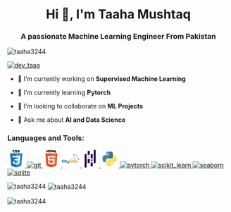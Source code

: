 <h1 align="center">Hi 👋, I'm Taaha Mushtaq</h1>
<h3 align="center">A passionate Machine Learning Engineer From Pakistan</h3>

<p align="left"> <img src="https://komarev.com/ghpvc/?username=taaha3244&label=Profile%20views&color=0e75b6&style=flat" alt="taaha3244" /> </p>

<p align="left"> <a href="https://twitter.com/dev_taaa" target="blank"><img src="https://img.shields.io/twitter/follow/dev_taaa?logo=twitter&style=for-the-badge" alt="dev_taaa" /></a> </p>

- 🔭 I’m currently working on **Supervised Machine Learning**

- 🌱 I’m currently learning **Pytorch**

- 👯 I’m looking to collaborate on **ML Projects**

- 💬 Ask me about **AI and Data Science**




<h3 align="left">Languages and Tools:</h3>
<p align="left"> <a href="https://www.w3schools.com/css/" target="_blank" rel="noreferrer"> <img src="https://raw.githubusercontent.com/devicons/devicon/master/icons/css3/css3-original-wordmark.svg" alt="css3" width="40" height="40"/> </a> <a href="https://git-scm.com/" target="_blank" rel="noreferrer"> <img src="https://www.vectorlogo.zone/logos/git-scm/git-scm-icon.svg" alt="git" width="40" height="40"/> </a> <a href="https://www.w3.org/html/" target="_blank" rel="noreferrer"> <img src="https://raw.githubusercontent.com/devicons/devicon/master/icons/html5/html5-original-wordmark.svg" alt="html5" width="40" height="40"/> </a> <a href="https://www.mysql.com/" target="_blank" rel="noreferrer"> <img src="https://raw.githubusercontent.com/devicons/devicon/master/icons/mysql/mysql-original-wordmark.svg" alt="mysql" width="40" height="40"/> </a> <a href="https://pandas.pydata.org/" target="_blank" rel="noreferrer"> <img src="https://raw.githubusercontent.com/devicons/devicon/2ae2a900d2f041da66e950e4d48052658d850630/icons/pandas/pandas-original.svg" alt="pandas" width="40" height="40"/> </a> <a href="https://www.python.org" target="_blank" rel="noreferrer"> <img src="https://raw.githubusercontent.com/devicons/devicon/master/icons/python/python-original.svg" alt="python" width="40" height="40"/> </a> <a href="https://pytorch.org/" target="_blank" rel="noreferrer"> <img src="https://www.vectorlogo.zone/logos/pytorch/pytorch-icon.svg" alt="pytorch" width="40" height="40"/> </a> <a href="https://scikit-learn.org/" target="_blank" rel="noreferrer"> <img src="https://upload.wikimedia.org/wikipedia/commons/0/05/Scikit_learn_logo_small.svg" alt="scikit_learn" width="40" height="40"/> </a> <a href="https://seaborn.pydata.org/" target="_blank" rel="noreferrer"> <img src="https://seaborn.pydata.org/_images/logo-mark-lightbg.svg" alt="seaborn" width="40" height="40"/> </a> <a href="https://www.sqlite.org/" target="_blank" rel="noreferrer"> <img src="https://www.vectorlogo.zone/logos/sqlite/sqlite-icon.svg" alt="sqlite" width="40" height="40"/> </a> </p>

<p><img align="left" src="https://github-readme-stats.vercel.app/api/top-langs?username=taaha3244&show_icons=true&locale=en&layout=compact" alt="taaha3244" /></p>

<p>&nbsp;<img align="center" src="https://github-readme-stats.vercel.app/api?username=taaha3244&show_icons=true&locale=en" alt="taaha3244" /></p>

<p><img align="center" src="https://github-readme-streak-stats.herokuapp.com/?user=taaha3244&" alt="taaha3244" /></p>
